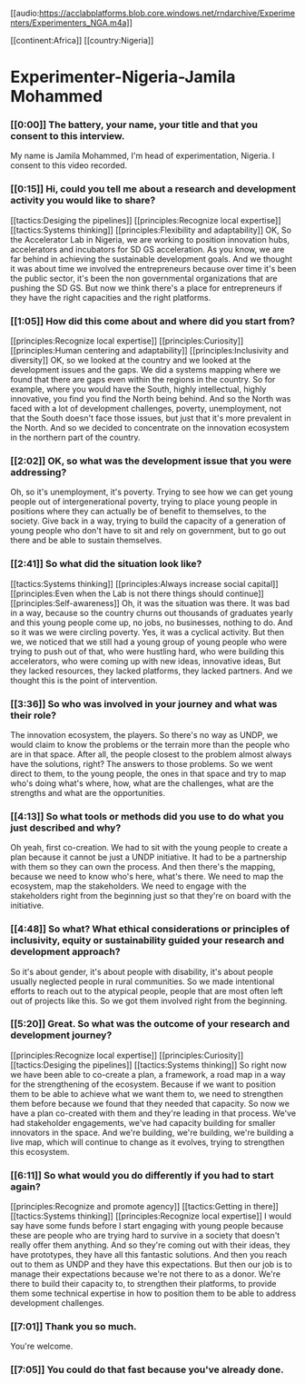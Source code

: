 [[audio:https://acclabplatforms.blob.core.windows.net/rndarchive/Experimenters/Experimenters_NGA.m4a]]

[[continent:Africa]]
[[country:Nigeria]]

# Experimenter\-Nigeria\-Jamila Mohammed

### [[0:00]] The battery, your name, your title and that you consent to this interview\.

My name is Jamila Mohammed, I'm head of experimentation, Nigeria\. I consent to this video recorded\.

### [[0:15]] Hi, could you tell me about a research and development activity you would like to share?

[[tactics:Desiging the pipelines]]
[[principles:Recognize local expertise]]
[[tactics:Systems thinking]]
[[principles:Flexibility and adaptability]]
OK, So the Accelerator Lab in Nigeria, we are working to position innovation hubs, accelerators and incubators for SD GS acceleration\. As you know, we are far behind in achieving the sustainable development goals\. And we thought it was about time we involved the entrepreneurs because over time it's been the public sector, it's been the non governmental organizations that are pushing the SD GS\. But now we think there's a place for entrepreneurs if they have the right capacities and the right platforms\.


### [[1:05]] How did this come about and where did you start from?

[[principles:Recognize local expertise]]
[[principles:Curiosity]]
[[principles:Human centering and adaptability]]
[[principles:Inclusivity and diversity]]
OK, so we looked at the country and we looked at the development issues and the gaps\. We did a systems mapping where we found that there are gaps even within the regions in the country\. So for example, where you would have the South, highly intellectual, highly innovative, you find you find the North being behind\. And so the North was faced with a lot of development challenges, poverty, unemployment, not that the South doesn't face those issues, but just that it's more prevalent in the North\. And so we decided to concentrate on the innovation ecosystem in the northern part of the country\.


### [[2:02]] OK, so what was the development issue that you were addressing?

Oh, so it's unemployment, it's poverty\. Trying to see how we can get young people out of intergenerational poverty, trying to place young people in positions where they can actually be of benefit to themselves, to the society\. Give back in a way, trying to build the capacity of a generation of young people who don't have to sit and rely on government, but to go out there and be able to sustain themselves\.

### [[2:41]] So what did the situation look like?

[[tactics:Systems thinking]]
[[principles:Always increase social capital]]
[[principles:Even when the Lab is not there things should continue]]
[[principles:Self-awareness]]
Oh, it was the situation was there\. It was bad in a way, because so the country churns out thousands of graduates yearly and this young people come up, no jobs, no businesses, nothing to do\. And so it was we were circling poverty\. Yes, it was a cyclical activity\. But then we, we noticed that we still had a young group of young people who were trying to push out of that, who were hustling hard, who were building this accelerators, who were coming up with new ideas, innovative ideas, But they lacked resources, they lacked platforms, they lacked partners\. And we thought this is the point of intervention\.


### [[3:36]] So who was involved in your journey and what was their role?

The innovation ecosystem, the players\. So there's no way as UNDP, we would claim to know the problems or the terrain more than the people who are in that space\. After all, the people closest to the problem almost always have the solutions, right? The answers to those problems\. So we went direct to them, to the young people, the ones in that space and try to map who's doing what's where, how, what are the challenges, what are the strengths and what are the opportunities\.

### [[4:13]] So what tools or methods did you use to do what you just described and why?

Oh yeah, first co\-creation\. We had to sit with the young people to create a plan because it cannot be just a UNDP initiative\. It had to be a partnership with them so they can own the process\. And then there's the mapping, because we need to know who's here, what's there\. We need to map the ecosystem, map the stakeholders\. We need to engage with the stakeholders right from the beginning just so that they're on board with the initiative\.

### [[4:48]] So what? What ethical considerations or principles of inclusivity, equity or sustainability guided your research and development approach?

So it's about gender, it's about people with disability, it's about people usually neglected people in rural communities\. So we made intentional efforts to reach out to the atypical people, people that are most often left out of projects like this\. So we got them involved right from the beginning\.

### [[5:20]] Great\. So what was the outcome of your research and development journey?

[[principles:Recognize local expertise]]
[[principles:Curiosity]]
[[tactics:Desiging the pipelines]]
[[tactics:Systems thinking]]
So right now we have been able to co\-create a plan, a framework, a road map in a way for the strengthening of the ecosystem\. Because if we want to position them to be able to achieve what we want them to, we need to strengthen them before because we found that they needed that capacity\. So now we have a plan co\-created with them and they're leading in that process\. We've had stakeholder engagements, we've had capacity building for smaller innovators in the space\. And we're building, we're building, we're building a live map, which will continue to change as it evolves, trying to strengthen this ecosystem\.


### [[6:11]] So what would you do differently if you had to start again?

[[principles:Recognize and promote agency]]
[[tactics:Getting in there]]
[[tactics:Systems thinking]]
[[principles:Recognize local expertise]]
I would say have some funds before I start engaging with young people because these are people who are trying hard to survive in a society that doesn't really offer them anything\. And so they're coming out with their ideas, they have prototypes, they have all this fantastic solutions\. And then you reach out to them as UNDP and they have this expectations\. But then our job is to manage their expectations because we're not there to as a donor\. We're there to build their capacity to, to strengthen their platforms, to provide them some technical expertise in how to position them to be able to address development challenges\.


### [[7:01]] Thank you so much\.

You're welcome\.

### [[7:05]] You could do that fast because you've already done\.

